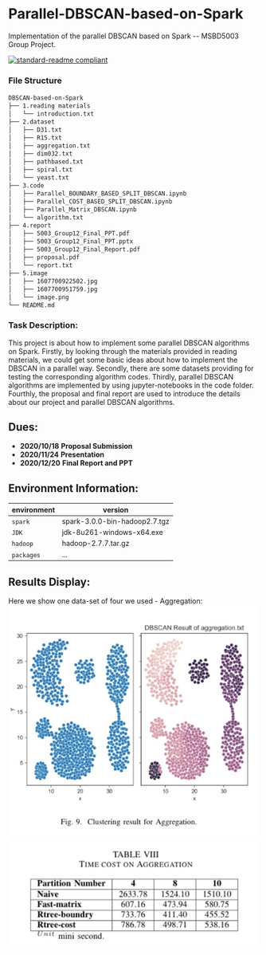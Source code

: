 Parallel-DBSCAN-based-on-Spark
===========================
Implementation of the parallel DBSCAN based on Spark -- MSBD5003 Group Project.

[![standard-readme compliant](https://img.shields.io/badge/readme%20style-standard-brightgreen.svg?style=flat-square)](https://github.com/RichardLitt/standard-readme)

### File Structure
```
DBSCAN-based-on-Spark
├── 1.reading materials
│   └── introduction.txt
├── 2.dataset
│   ├── D31.txt
│   ├── R15.txt
│   ├── aggregation.txt
│   ├── dim032.txt
│   ├── pathbased.txt
│   ├── spiral.txt
│   └── yeast.txt
├── 3.code
│   ├── Parallel_BOUNDARY_BASED_SPLIT_DBSCAN.ipynb
│   ├── Parallel_COST_BASED_SPLIT_DBSCAN.ipynb
│   ├── Parallel_Matrix_DBSCAN.ipynb
│   └── algorithm.txt
├── 4.report
│   ├── 5003_Group12_Final_PPT.pdf
│   ├── 5003_Group12_Final_PPT.pptx
│   ├── 5003_Group12_Final_Report.pdf
│   ├── proposal.pdf
│   └── report.txt
├── 5.image
│   ├── 1607700922502.jpg
│   ├── 1607700951759.jpg
│   └── image.png
└── README.md
```
### Task Description:
This project is about how to implement some parallel DBSCAN algorithms on Spark. Firstly, by looking through the materials provided in reading materials, we could get some basic ideas about how to implement the DBSCAN in a parallel way. Secondly, there are some datasets providing for testing the corresponding algorithm codes. Thirdly, parallel DBSCAN algorithms are implemented by using jupyter-notebooks in the code folder. Fourthly, the proposal and final report are used to introduce the details about our project and parallel DBSCAN algorithms.  


## Dues:

- **2020/10/18** **Proposal Submission**
- **2020/11/24** **Presentation**
- **2020/12/20** **Final Report and PPT**


## Environment Information:

|environment|version|
|----|-----|
|`spark`|spark-3.0.0-bin-hadoop2.7.tgz|
|`JDK`| jdk-8u261-windows-x64.exe|
|`hadoop`|hadoop-2.7.7.tar.gz|
|`packages`|...|


## Results Display:
Here we show one data-set of four we used - Aggregation:
![image](https://github.com/DataconTom/DBSCAN-based-on-Spark/blob/main/5.image/1607700922502.jpg)
![image](https://github.com/DataconTom/DBSCAN-based-on-Spark/blob/main/5.image/1607700951759.jpg)
